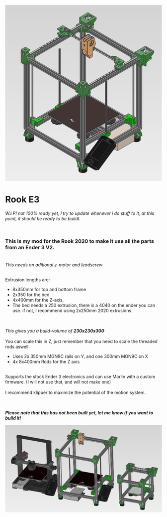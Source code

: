 <p><img alt="" src="https://github.com/Kanrog/Rook-E3/blob/main/Images/Rook-E3.PNG?raw=true" /></p>

<h1>Rook E3</h1>

<p><em>W.I.P! not 100% ready yet, I try to update whenever i do stuff to it, at this point, it should be ready to be buildt.</em></p>

<p>&nbsp;</p>

<h3>This is my mod for the Rook 2020 to make it use all the parts from an Ender 3 V2.<br />
&nbsp;</h3>

<p><em>This needs an aditional z-motor and leadscrew</em></p>

<p><br />
Extrusion lengths are:&nbsp;</p>

<ul>
	<li>8x350mm for top and bottom frame</li>
	<li>2x350 for the bed</li>
	<li>4x400mm for the Z-axis.</li>
	<li>The bed needs a 250 extrusion, there is a 4040 on the ender you can use. if not, I recommend using 2x250mm 2020 extrusions.</li>
</ul>

<p><br />
<br />
<em>This gives you a build-volume of <strong>230x230x300</strong></em><br />
<br />
You can scale this in Z, just remember that you need to scale the threaded rods aswell</p>

<ul>
	<li>Uses 2x 350mm MGN9C rails on Y, and one 300mm MGN9C on X</li>
	<li>4x 8x400mm Rods for the Z axis</li>
</ul>

<p><br />
Supports the stock Ender 3 electronics and can use Marlin with a custom firmware. (I will not use that, and will not make one)<br />
<br />
I recommend klipper to maximize the potential of the motion system.<br />
&nbsp;</p>

<p><br />
<em><strong>Please note that this has not been built yet, let me know if you want to build it!</strong></em></p>

<p><img alt="" src="https://github.com/Kanrog/Rook-E3/blob/main/Images/Rook-E3-Family.PNG?raw=true" /></p>